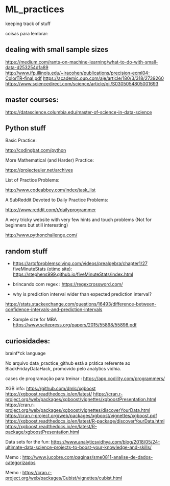 # ML_practices
keeping track of stuff

coisas para lembrar:

## dealing with small sample sizes

https://medium.com/rants-on-machine-learning/what-to-do-with-small-data-d253254d1a89
http://www.ifp.illinois.edu/~iracohen/publications/precision-ecml04-ColorTR-final.pdf
https://academic.oup.com/aje/article/180/3/318/2739260
https://www.sciencedirect.com/science/article/pii/S0305054805001693

## master courses:

https://datascience.columbia.edu/master-of-science-in-data-science

## Python stuff

Basic Practice:

http://codingbat.com/python

More Mathematical (and Harder) Practice:

https://projecteuler.net/archives

List of Practice Problems:

http://www.codeabbey.com/index/task_list

A SubReddit Devoted to Daily Practice Problems:

https://www.reddit.com/r/dailyprogrammer

A very tricky website with very few hints and touch problems (Not for beginners but still interesting)

http://www.pythonchallenge.com/

## random stuff 

- https://artofproblemsolving.com/videos/prealgebra/chapter1/27
fiveMinuteStats (otimo site): https://stephens999.github.io/fiveMinuteStats/index.html


- brincando com regex :
https://regexcrossword.com/

- why is prediction interval wider than expected prediction interval?

https://stats.stackexchange.com/questions/16493/difference-between-confidence-intervals-and-prediction-intervals

- Sample size for MBA
https://www.scitepress.org/papers/2015/55898/55898.pdf

## curiosidades:

brainf*ck language



No arquivo data_practice_github está a prática referente ao BlackFridayDataHack, promovido pelo analytics vidhia.




cases de programação para treinar : https://app.codility.com/programmers/







XGB info:
https://github.com/dmlc/xgboost
https://xgboost.readthedocs.io/en/latest/
https://cran.r-project.org/web/packages/xgboost/vignettes/xgboostPresentation.html
https://cran.r-project.org/web/packages/xgboost/vignettes/discoverYourData.html
https://cran.r-project.org/web/packages/xgboost/vignettes/xgboost.pdf
https://xgboost.readthedocs.io/en/latest/R-package/discoverYourData.html
https://xgboost.readthedocs.io/en/latest/R-package/xgboostPresentation.html


Data sets for the fun:
https://www.analyticsvidhya.com/blog/2018/05/24-ultimate-data-science-projects-to-boost-your-knowledge-and-skills/

Memo : http://www.jucobre.com/paginas/sme0811-analise-de-dados-categorizados

Memo : https://cran.r-project.org/web/packages/Cubist/vignettes/cubist.html
